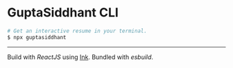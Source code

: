 # GuptaSiddhant CLI

```sh
# Get an interactive resume in your terminal.
$ npx guptasiddhant
```

---

Build with _ReactJS_ using [Ink](https://github.com/vadimdemedes/ink). Bundled with _esbuild_.
